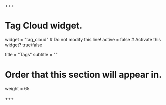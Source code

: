 +++
# Tag Cloud widget.
widget = "tag_cloud"  # Do not modify this line!
active = false  # Activate this widget? true/false

title = "Tags"
subtitle = ""

# Order that this section will appear in.
weight = 65

+++